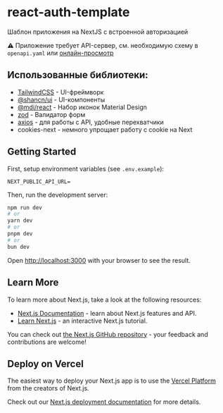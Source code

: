 # react-auth-template

Шаблон приложения на NextJS с встроенной авторизацией

⚠ Приложение требует API-сервер, см. необходимую схему в `openapi.yaml` или [онлайн-просмотр](https://petstore.swagger.io/?url=https://raw.githubusercontent.com/hackaton-templates/react-auth-template/main/openapi.yaml)

## Использованные библиотеки:

- [TailwindCSS](https://tailwindcss.com/) - UI-фреймворк
- [@shancn/ui](https://ui.shadcn.com/) - UI-компоненты
- [@mdi/react](https://pictogrammers.com/library/mdi/) - Набор иконок Material Design
- [zod](https://zod.dev/) - Валидатор форм
- [axios](https://axios-http.com/docs/intro) - для работы с API, удобные перехватчики
- cookies-next - немного упрощает работу с cookie на Next

## Getting Started

First, setup environment variables (see `.env.example`):

```
NEXT_PUBLIC_API_URL=
```

Then, run the development server:

```bash
npm run dev
# or
yarn dev
# or
pnpm dev
# or
bun dev
```

Open [http://localhost:3000](http://localhost:3000) with your browser to see the result.

## Learn More

To learn more about Next.js, take a look at the following resources:

- [Next.js Documentation](https://nextjs.org/docs) - learn about Next.js features and API.
- [Learn Next.js](https://nextjs.org/learn) - an interactive Next.js tutorial.

You can check out [the Next.js GitHub repository](https://github.com/vercel/next.js/) - your feedback and contributions are welcome!

## Deploy on Vercel

The easiest way to deploy your Next.js app is to use the [Vercel Platform](https://vercel.com/new?utm_medium=default-template&filter=next.js&utm_source=create-next-app&utm_campaign=create-next-app-readme) from the creators of Next.js.

Check out our [Next.js deployment documentation](https://nextjs.org/docs/deployment) for more details.
